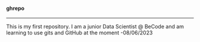 #### ghrepo
***
This is my first repository. I am a junior Data Scientist @ BeCode and am learning to use gits and GitHub at the moment
-08/06/2023
